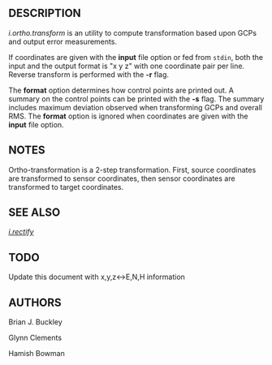 
## DESCRIPTION

*i.ortho.transform* is an utility to compute transformation
based upon GCPs and output error measurements.

If coordinates are given with the **input** file option or fed from
`stdin`, both the input and the output format is "x y z" with one
coordinate pair per line. Reverse transform is performed with the
**-r** flag.

The **format** option determines how control points are printed out.
A summary on the control points can be printed with the **-s** flag.
The summary includes maximum deviation observed when transforming GCPs
and overall RMS. The **format** option is ignored when coordinates
are given with the **input** file option.

## NOTES

Ortho-transformation is a 2-step transformation. First, source
coordinates are transformed to sensor coordinates, then sensor
coordinates are transformed to target coordinates.

## SEE ALSO

*[i.rectify](i.rectify.html)*

## TODO

Update this document with x,y,z<->E,N,H information

## AUTHORS

Brian J. Buckley

Glynn Clements

Hamish Bowman
